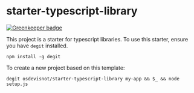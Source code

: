 # starter-typescript-library

[![Greenkeeper badge](https://badges.greenkeeper.io/osdevisnot/starter-typescript-library.svg)](https://greenkeeper.io/)

This project is a starter for typescript libraries. To use this starter, ensure you have `degit` installed.

```
npm install -g degit
```

To create a new project based on this template:

```
degit osdevisnot/starter-typescript-library my-app && $_ && node setup.js
```
